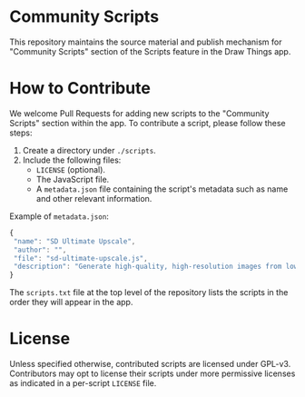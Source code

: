 # Community Scripts

This repository maintains the source material and publish mechanism for "Community Scripts" section of the Scripts feature in the Draw Things app.

# How to Contribute

We welcome Pull Requests for adding new scripts to the "Community Scripts" section within the app. To contribute a script, please follow these steps:

 1. Create a directory under `./scripts`.
 2. Include the following files:
    * `LICENSE` (optional).
    * The JavaScript file.
    * A `metadata.json` file containing the script's metadata such as name and other relevant information.

 Example of `metadata.json`:
 ```javascript
 {
  "name": "SD Ultimate Upscale",
  "author": "",
  "file": "sd-ultimate-upscale.js",
  "description": "Generate high-quality, high-resolution images from low-resolution inputs, while preserving fine details and textures."
}
 ```

The `scripts.txt` file at the top level of the repository lists the scripts in the order they will appear in the app.

# License

Unless specified otherwise, contributed scripts are licensed under GPL-v3. Contributors may opt to license their scripts under more permissive licenses as indicated in a per-script `LICENSE` file.
